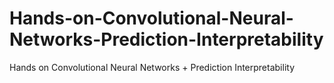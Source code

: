 # Hands-on-Convolutional-Neural-Networks-Prediction-Interpretability
Hands on Convolutional Neural Networks + Prediction Interpretability
